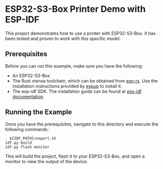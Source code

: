 
# ESP32-S3-Box Printer Demo with ESP-IDF

This project demonstrates how to use a printer with ESP32-S3-Box. It has been tested and proven to work with this specific model.

## Prerequisites

Before you can run this example, make sure you have the following:

- An ESP32-S3-Box
- The Rust xtensa toolchain, which can be obtained from [esp-rs](https://github.com/esp-rs/). Use the installation instructions provided by [espup](https://github.com/esp-rs/espup#installation) to install it.
- The esp-idf SDK. The installation guide can be found at [esp-idf documentation](https://docs.espressif.com/projects/esp-idf/en/stable/esp32s3/get-started/index.html#installation).

## Running the Example

Once you have the prerequisites, navigate to this directory and execute the following commands:

    . ${IDF_PATH}/export.sh
    idf.py build
    idf.py flash monitor

This will build the project, flash it to your ESP32-S3-Box, and open a monitor to view the output of the device.

